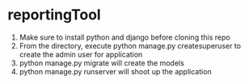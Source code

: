# reportingTool
1. Make sure to install python and django before cloning this repo
2. From the directory, execute python manage.py createsuperuser to create the admin user for application
3. python manage.py migrate will create the models
4. python manage.py runserver will shoot up the application
